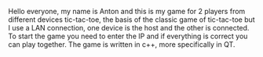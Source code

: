 Hello everyone, my name is Anton and this is my game for 2 players from different devices tic-tac-toe, the basis of the classic game of tic-tac-toe 
but I use a LAN connection, one device is the host and the other is connected. 
To start the game you need to enter the IP and if everything is correct you can play together. The game is written in c++, more specifically in QT.
